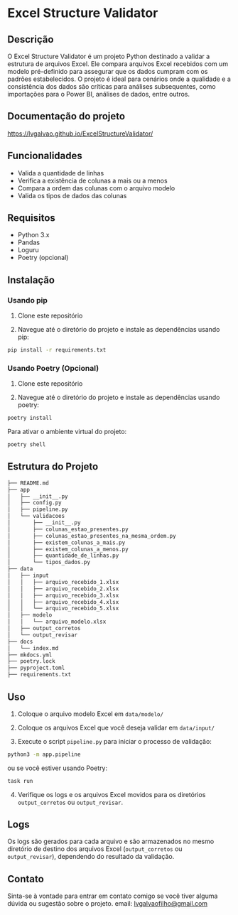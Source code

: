 # Excel Structure Validator

## Descrição

O Excel Structure Validator é um projeto Python destinado a validar a estrutura de arquivos Excel. Ele compara arquivos Excel recebidos com um modelo pré-definido para assegurar que os dados cumpram com os padrões estabelecidos. O projeto é ideal para cenários onde a qualidade e a consistência dos dados são críticas para análises subsequentes, como importações para o Power BI, análises de dados, entre outros.

## Documentação do projeto

https://lvgalvao.github.io/ExcelStructureValidator/

## Funcionalidades

* Valida a quantidade de linhas
* Verifica a existência de colunas a mais ou a menos
* Compara a ordem das colunas com o arquivo modelo
* Valida os tipos de dados das colunas

## Requisitos

* Python 3.x
* Pandas
* Loguru
* Poetry (opcional)

## Instalação

### Usando pip

1. Clone este repositório
    
2. Navegue até o diretório do projeto e instale as dependências usando pip:
    
```bash
pip install -r requirements.txt
```
    

### Usando Poetry (Opcional)

1. Clone este repositório
    
2. Navegue até o diretório do projeto e instale as dependências usando poetry:
    
```bash
poetry install
```

Para ativar o ambiente virtual do projeto:

```go
poetry shell
```

## Estrutura do Projeto

```bash
├── README.md
├── app
│   ├── __init__.py
│   ├── config.py
│   ├── pipeline.py
│   └── validacoes
│       ├── __init__.py
│       ├── colunas_estao_presentes.py
│       ├── colunas_estao_presentes_na_mesma_ordem.py
│       ├── existem_colunas_a_mais.py
│       ├── existem_colunas_a_menos.py
│       ├── quantidade_de_linhas.py
│       └── tipos_dados.py
├── data
│   ├── input
│   │   ├── arquivo_recebido_1.xlsx
│   │   ├── arquivo_recebido_2.xlsx
│   │   ├── arquivo_recebido_3.xlsx
│   │   ├── arquivo_recebido_4.xlsx
│   │   └── arquivo_recebido_5.xlsx
│   ├── modelo
│   │   └── arquivo_modelo.xlsx
│   ├── output_corretos
│   └── output_revisar
├── docs
│   └── index.md
├── mkdocs.yml
├── poetry.lock
├── pyproject.toml
├── requirements.txt
``````

## Uso

1. Coloque o arquivo modelo Excel em `data/modelo/`
    
2. Coloque os arquivos Excel que você deseja validar em `data/input/`
    
3. Execute o script `pipeline.py` para iniciar o processo de validação:
    
```bash
python3 -m app.pipeline
```

ou se você estiver usando Poetry:

```bash
task run
```
    
4. Verifique os logs e os arquivos Excel movidos para os diretórios `output_corretos` ou `output_revisar`.
    

## Logs

Os logs são gerados para cada arquivo e são armazenados no mesmo diretório de destino dos arquivos Excel (`output_corretos` ou `output_revisar`), dependendo do resultado da validação.

## Contato

Sinta-se à vontade para entrar em contato comigo se você tiver alguma dúvida ou sugestão sobre o projeto.
email: lvgalvaofilho@gmail.com